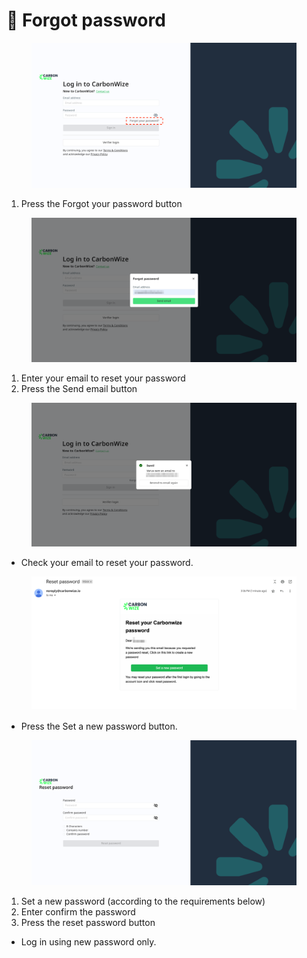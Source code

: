 # 🔐 Forgot password

<figure><img src="../.gitbook/assets/image (5) (1).png" alt=""><figcaption></figcaption></figure>

1. Press the Forgot your password button

<figure><img src="../.gitbook/assets/image (6) (1).png" alt=""><figcaption></figcaption></figure>

1. Enter your email to reset your password
2. Press the Send email button

<figure><img src="../.gitbook/assets/image (7) (1).png" alt=""><figcaption></figcaption></figure>

* Check your email to reset your password.

<figure><img src="../.gitbook/assets/image (8).png" alt=""><figcaption></figcaption></figure>

* Press the Set a new password button.

<figure><img src="../.gitbook/assets/image (9).png" alt=""><figcaption></figcaption></figure>

1. Set a new password (according to the requirements below)
2. Enter confirm the password
3. Press the reset password button

* Log in using new password only.
